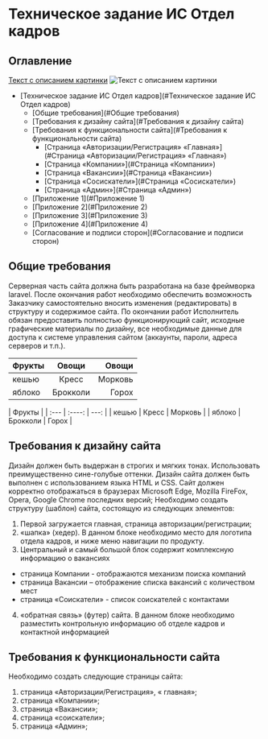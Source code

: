 # Техническое задание ИС Отдел кадров


<!-- TOC-START -->
## Оглавление
[Текст с описанием картинки](Screenshot_1.png)
<image src="Screenshot_1.png" alt="Текст с описанием картинки">
- [Техническое задание ИС Отдел кадров](#Техническое задание ИС Отдел кадров)
  - [Общие требования](#Общие требования)
  - [Требования к дизайну сайта](#Требования к дизайну сайта)
  - [Требования к функциональности сайта](#Требования к функциональности сайта)
    - [Страница «Авторизации/Регистрация» «Главная»](#Страница «Авторизации/Регистрация» «Главная»)
    - [Страница «Компании»](#Страница «Компании»)
    - [Страница «Вакансии»](#Страница «Вакансии»)
    - [Страница «Сосискатели»](#Страница «Сосискатели»)
    - [Страница «Админ»](#Страница «Админ»)
  - [Приложение 1](#Приложение 1)
  - [Приложение 2](#Приложение 2)
  - [Приложение 3](#Приложение 3)
  - [Приложение 4](#Приложение 4)
  - [Согласование и подписи сторон](#Согласование и подписи сторон)
<!-- TOC-END -->


## Общие требования

Серверная часть сайта должна быть разработана на базе фреймворка laravel. После окончания работ необходимо обеспечить возможность Заказчику самостоятельно вносить изменения (редактировать) в структуру и содержимое сайта.
По окончании работ Исполнитель обязан предоставить полностью функционирующий сайт, исходные графические материалы по дизайну, все необходимые данные для доступа к системе управления сайтом (аккаунты, пароли, адреса серверов и т.п.).

| Фрукты  | Овощи | Овощи |
| :---    | :----:   | ---:    |
| кешью    | Кресс   | Морковь |
| яблоко    | Брокколи | Горох |


| Фрукты  |
| :---    | :----:   | ---:    |
| кешью    | Кресс   | Морковь |
| яблоко    | Брокколи | Горох |

## Требования к дизайну сайта

Дизайн должен быть выдержан в строгих и мягких тонах. Использовать преимущественно сине-голубые оттенки. Дизайн сайта должен быть выполнен с использованием языка HTML и CSS.
Сайт должен корректно отображаться в браузерах Microsoft Edge, Mozilla FireFox, Opera, Google Chrome последних версий; 
Необходимо создать структуру (шаблон) сайта, состоящую из следующих элементов:
1.	Первой загружается главная, страница авторизации/регистрации;
2.	«шапка» (хедер). В данном блоке необходимо место для логотипа отдела кадров, и ниже меню навигации по продукту.
3.	Центральный и самый большой блок содержит комплексную информацию о вакансиях
- страница Компании - отображаются механизм поиска компаний 
- страница Вакансии – отображение списка вакансий с количеством мест
- страница «Соискатели» - список соискателей с контактами
4.	«обратная связь» (футер) сайта. В данном блоке необходимо разместить контрольную информацию об отделе кадров и контактной информацией 


## Требования к функциональности сайта

Необходимо создать следующие страницы сайта:
1.	страница «Авторизации/Регистрация», « главная»;
2.	страница «Компании»;
3.	страница «Вакансии»;
4.	страница «соискатели»;
5.	страница «Админ»;


